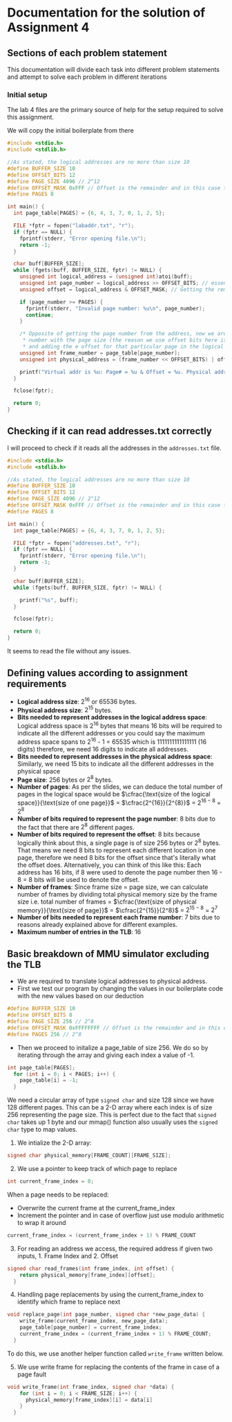 # Documentation for the solution of Assignment 4

## Sections of each problem statement

This documentation will divide each task into different problem statements and attempt to solve each problem in different iterations

### Initial setup

The lab 4 files are the primary source of help for the setup required to solve this assignment.

We will copy the initial boilerplate from there

```c
#include <stdio.h>
#include <stdlib.h>

//As stated, the logical addresses are no more than size 10
#define BUFFER_SIZE 10
#define OFFSET_BITS 12
#define PAGE_SIZE 4096 // 2^12
#define OFFSET_MASK 0xFFF // Offset is the remainder and in this case the lower 12 bits. Each hex 'F' represent 4 bits and 3 F's (FFF) represent 12 bits
#define PAGES 8

int main() {
  int page_table[PAGES] = {6, 4, 3, 7, 0, 1, 2, 5};

  FILE *fptr = fopen("labaddr.txt", "r");
  if (fptr == NULL) {
    fprintf(stderr, "Error opening file.\n");
    return -1;
  }

  char buff[BUFFER_SIZE];
  while (fgets(buff, BUFFER_SIZE, fptr) != NULL) {
    unsigned int logical_address = (unsigned int)atoi(buff);
    unsigned int page_number = logical_address >> OFFSET_BITS; // essentially logical_address / offset_bits
    unsigned offset = logical_address & OFFSET_MASK; // Getting the remainder i.e. the lower 12 bits

    if (page_number >= PAGES) {
      fprintf(stderr, "Invalid page number: %u\n", page_number);
      continue;
    }

    /* Opposite of getting the page number from the address, now we are getting the address from the page number by multiplying the frame
     * number with the page size (the reason we use offset bits here is in << by multiply by 2^(bits) and in this case 2^(12 - offset bits) = page size)
     * and adding the e offset for that particular page in the logical address that we calculated*/
    unsigned int frame_number = page_table[page_number];
    unsigned int physical_address = (frame_number << OFFSET_BITS) | offset;

    printf("Virtual addr is %u: Page# = %u & Offset = %u. Physical addr = %u.\n", logical_address, page_number, offset, physical_address);
  }

  fclose(fptr);

  return 0;
}
```

## Checking if it can read addresses.txt correctly

I will proceed to check if it reads all the addresses in the `addresses.txt` file.

```c
#include <stdio.h>
#include <stdlib.h>

//As stated, the logical addresses are no more than size 10
#define BUFFER_SIZE 10
#define OFFSET_BITS 12
#define PAGE_SIZE 4096 // 2^12
#define OFFSET_MASK 0xFFF // Offset is the remainder and in this case the lower 12 bits. Each hex 'F' represent 4 bits and 3 F's (FFF) represent 12 bits
#define PAGES 8

int main() {
  int page_table[PAGES] = {6, 4, 3, 7, 0, 1, 2, 5};

  FILE *fptr = fopen("addresses.txt", "r");
  if (fptr == NULL) {
    fprintf(stderr, "Error opening file.\n");
    return -1;
  }

  char buff[BUFFER_SIZE];
  while (fgets(buff, BUFFER_SIZE, fptr) != NULL) {

    printf("%s", buff);
  }

  fclose(fptr);

  return 0;
}
```

It seems to read the file without any issues.

## Defining values according to assignment requirements

- **Logical address size**: $2^{16}$ or 65536 bytes.
- **Physical address size**: $2^{15}$ bytes.
- **Bits needed to represent addresses in the logical address space**: Logical address space is $2^{16}$ bytes that means 16 bits will be required to indicate all the different addresses or you could say the maximum address space spans to $2^{16}$ - 1 = 65535 which is 1111111111111111 (16 digits) therefore, we need 16 digits to indicate all addresses.
- **Bits needed to represent addresses in the physical address space**: Similarly, we need 15 bits to indicate all the different addresses in the physical space
- **Page size**: 256 bytes or $2^{8}$ bytes.
- **Number of pages**: As per the slides, we can deduce the total number of pages in the logical space would be $\cfrac{\text{size of the logical space}}{\text{size of one page}}$ = $\cfrac{2^{16}}{2^{8}}$ = $2^{16 - 8}$ = $2^8$
- **Number of bits required to represent the page number**: 8 bits due to the fact that there are $2^8$ different pages.
- **Number of bits required to represent the offset**: 8 bits because logically think about this, a single page is of size 256 bytes or $2^8$ bytes. That means we need 8 bits to represent each different location in one page, therefore we need 8 bits for the offset since that's literally what the offset does. Alternatively, you can think of this like this: Each address has 16 bits, if 8 were used to denote the page number then 16 - 8 = 8 bits will be used to denote the offset.
- **Number of frames**: Since frame size = page size, we can calculate number of frames by dividing total physical memory size by the frame size i.e. total number of frames = $\cfrac{\text{size of physical memory}}{\text{size of page}}$ = $\cfrac{2^{15}}{2^8}$ = $2^{15 - 8}$ = $2^7$
- **Number of bits needed to represent each frame number**: 7 bits due to reasons already explained above for different examples.
- **Maximum number of entries in the TLB**: 16

## Basic breakdown of MMU simulator excluding the TLB

- We are required to translate logical addresses to physical address.
- First we test our program by changing the values in our boilerplate code with the new values based on our deduction

```c
#define BUFFER_SIZE 10
#define OFFSET_BITS 8
#define PAGE_SIZE 256 // 2^8
#define OFFSET_MASK 0xFFFFFFFF // Offset is the remainder and in this case the lower 12 bits. Each hex 'F' represent 8 bits
#define PAGES 256 // 2^8
```

- Then we proceed to initalize a page_table of size 256. We do so by iterating through the array and giving each index a value of -1.

```c
int page_table[PAGES];
  for (int i = 0; i < PAGES; i++) {
    page_table[i] = -1;
  }
```

We need a circular array of type `signed char` and size 128 since we have 128 different pages. This can be a 2-D array where each index is of size 256 representing the page size. This is perfect due to the fact that `signed char` takes up 1 byte and our mmap() function also usually uses the `signed char` type to map values.

1. We intialize the 2-D array:

```c
signed char physical_memory[FRAME_COUNT][FRAME_SIZE];
```

2. We use a pointer to keep track of which page to replace

```c
int current_frame_index = 0;
```

When a page needs to be replaced:

- Overwrite the current frame at the current_frame_index
- Increment the pointer and in case of overflow just use modulo arithmetic to wrap it around

```c
current_frame_index = (current_frame_index + 1) % FRAME_COUNT
```

3. For reading an address we access, the required address if given two inputs, 1. Frame Index and 2. Offset

```c
signed char read_frames(int frame_index, int offset) {
    return physical_memory[frame_index][offset];
  }
```

4. Handling page replacements by using the current_frame_index to identify which frame to replace next

```c
void replace_page(int page_number, signed char *new_page_data) {
    write_frame(current_frame_index, new_page_data);
    page_table[page_number] = current_frame_index;
    current_frame_index = (current_frame_index + 1) % FRAME_COUNT;
  }
```

To do this, we use another helper function called `write_frame` written below.

5. We use write frame for replacing the contents of the frame in case of a page fault

```c
void write_frame(int frame_index, signed char *data) {
    for (int i = 0; i < FRAME_SIZE; i++) {
      physical_memory[frame_index][i] = data[i]
    }
  }
```
